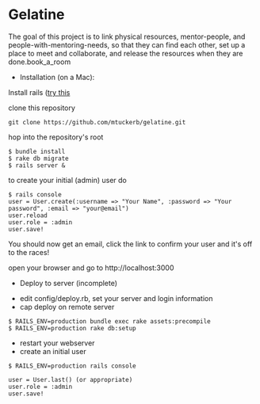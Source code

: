 Gelatine
===========

The goal of this project is to link physical resources, mentor-people, and people-with-mentoring-needs, so that they can find each other, set up a place to meet and collaborate, and release the resources when they are done.book_a_room


- Installation (on a Mac):

Install rails ([try this ](http://www.frederico-araujo.com/2011/07/30/installing-rails-on-os-x-lion-with-homebrew-rvm-and-mysql/)

clone this repository 
```
git clone https://github.com/mtuckerb/gelatine.git
```
hop into the repository's root 

```
$ bundle install
$ rake db migrate
$ rails server &
```
to create your initial (admin) user do
```
$ rails console
user = User.create(:username => "Your Name", :password => "Your password", :email => "your@email")
user.reload
user.role = :admin
user.save!
```
You should now get an email, click the link to confirm your user and it's off to the races!

open your browser and go to http://localhost:3000


- Deploy to server (incomplete)
* edit config/deploy.rb, set your server and login information
* cap deploy
 on remote server
```
$ RAILS_ENV=production bundle exec rake assets:precompile
$ RAILS_ENV=production rake db:setup 
```
* restart your webserver
* create an initial user
```
$ RAILS_ENV=production rails console

user = User.last() (or appropriate)
user.role = :admin
user.save!
```